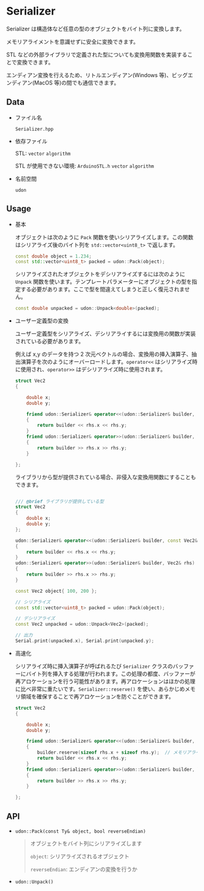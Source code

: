 # Serializer

Serializer は構造体など任意の型のオブジェクトをバイト列に変換します。

メモリアライメントを意識せずに安全に変換できます。

STL などの外部ライブラリで定義された型についても変換用関数を実装することで変換できます。

エンディアン変換を行えるため、リトルエンディアン(Windows 等)、ビッグエンディアン(MacOS 等)の間でも通信できます。

## Data

-   ファイル名

    `Serializer.hpp`

-   依存ファイル

    STL: `vector` `algorithm`

    STL が使用できない環境: `ArduinoSTL.h` `vector` `algorithm`

-   名前空間

    `udon`

## Usage

-   基本

    オブジェクトは次のように `Pack` 関数を使いシリアライズします。この関数はシリアライズ後のバイト列を `std::vector<uint8_t>` で返します。

    ```cpp
    const double object = 1.234;
    const std::vector<uint8_t> packed = udon::Pack(object);
    ```

    シリアライズされたオブジェクトをデシリアライズするには次のように `Unpack` 関数を使います。テンプレートパラメーターにオブジェクトの型を指定する必要があります。ここで型を間違えてしまうと正しく復元されません。

    ```cpp
    const double unpacked = udon::Unpack<double>(packed);
    ```

-   ユーザー定義型の変換

    ユーザー定義型をシリアライズ、デシリアライするには変換用の関数が実装されている必要があります。

    例えば x,y のデータを持つ 2 次元ベクトルの場合、変換用の挿入演算子、抽出演算子を次のようにオーバーロードします。`operator<<` はシリアライズ時に使用され、`operator>>` はデシリアライズ時に使用されます。

    ```cpp
    struct Vec2
    {

    	double x;
    	double y;

    	friend udon::Serializer& operator<<(udon::Serializer& builder, const Vec2& rhs)
    	{
    		return builder << rhs.x << rhs.y;
    	}
    	friend udon::Serializer& operator>>(udon::Serializer& builder, Vec2& rhs)
    	{
    		return builder >> rhs.x >> rhs.y;
    	}

    };
    ```

    ライブラリから型が提供されている場合、非侵入な変換用関数にすることもできます。

    ```cpp

    /// @brief ライブラリが提供している型
    struct Vec2
    {
    	double x;
    	double y;
    };

    udon::Serializer& operator<<(udon::Serializer& builder, const Vec2& rhs)
    {
    	return builder << rhs.x << rhs.y;
    }
    udon::Serializer& operator>>(udon::Serializer& builder, Vec2& rhs)
    {
    	return builder >> rhs.x >> rhs.y;
    }
    ```

    ```cpp
    const Vec2 object{ 100, 200 };

    // シリアライズ
    const std::vector<uint8_t> packed = udon::Pack(object);

    // デシリアライズ
    const Vec2 unpacked = udon::Unpack<Vec2>(packed);

    // 出力
    Serial.print(unpacked.x), Serial.print(unpacked.y);
    ```

-   高速化

    シリアライズ時に挿入演算子が呼ばれるたび `Serializer` クラスのバッファーにバイト列を挿入する処理が行われます。この処理の都度、バッファーが再アロケーションを行う可能性があります。再アロケーションはほかの処理に比べ非常に重たいです。`Serializer::reserve()` を使い、あらかじめメモリ領域を確保することで再アロケーションを防ぐことができます。

    ```cpp
    struct Vec2
    {

    	double x;
    	double y;

    	friend udon::Serializer& operator<<(udon::Serializer& builder, const Vec2& rhs)
    	{
    		builder.reserve(sizeof rhs.x + sizeof rhs.y);  // メモリアラインを含めたサイズになるため sizeof rhs としてはいけません
    		return builder << rhs.x << rhs.y;
    	}
    	friend udon::Serializer& operator>>(udon::Serializer& builder, Vec2& rhs)
    	{
    		return builder >> rhs.x >> rhs.y;
    	}

    };
    ```

## API

-   `udon::Pack(const Ty& object, bool reverseEndian)`

    > オブジェクトをバイト列にシリアライズします
    >
    > `object`: シリアライズされるオブジェクト
    >
    > `reverseEndian`: エンディアンの変換を行うか

-   `udon::Unpack()`


